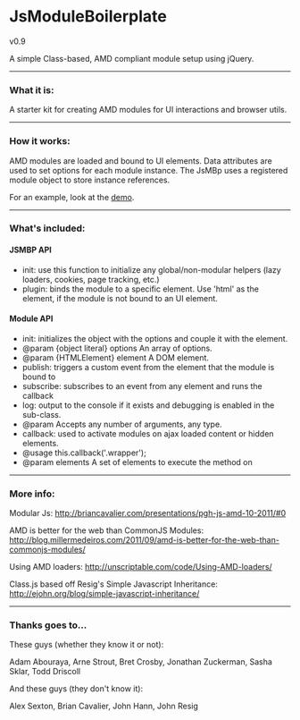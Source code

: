 JsModuleBoilerplate
=====================

v0.9

A simple Class-based, AMD compliant module setup using jQuery. 

----------------------------------------

### What it is:

A starter kit for creating AMD modules for UI interactions and browser utils. 

----------------------------------------

### How it works:

AMD modules are loaded and bound to UI elements. Data attributes are used to set options for each module instance. 
The JsMBp uses a registered module object to store instance references.  

For an example, look at the [demo](https://github.com/jreading/JsModuleBoilerplate/tree/master/demo). 

----------------------------------------

### What's included:

#### JSMBP API

* init: use this function to initialize any global/non-modular helpers (lazy loaders, cookies, page tracking, etc.)
* plugin: binds the module to a specific element. Use 'html' as the element, if the module is not bound to an UI element.

#### Module API

* init: initializes the object with the options and couple it with the element.
 * @param {object literal} options An array of options.
 * @param {HTMLElement} element A DOM element.
* publish: triggers a custom event from the element that the module is bound to
* subscribe: subscribes to an event from any element and runs the callback 
* log: output to the console if it exists and debugging is enabled in the sub-class.
 * @param Accepts any number of arguments, any type.
* callback: used to activate modules on ajax loaded content or hidden elements.
 * @usage this.callback('.wrapper');
 * @param elements  A set of elements to execute the method on


----------------------------------------

### More info:

Modular Js:
http://briancavalier.com/presentations/pgh-js-amd-10-2011/#0

AMD is better for the web than CommonJS Modules:
http://blog.millermedeiros.com/2011/09/amd-is-better-for-the-web-than-commonjs-modules/

Using AMD loaders:
http://unscriptable.com/code/Using-AMD-loaders/

Class.js based off Resig's Simple Javascript Inheritance: 
http://ejohn.org/blog/simple-javascript-inheritance/

----------------------------------------

### Thanks goes to...

These guys (whether they know it or not):

  Adam Abouraya, Arne Strout, Bret Crosby, Jonathan Zuckerman, Sasha Sklar, Todd Driscoll

And these guys (they don't know it):

  Alex Sexton, Brian Cavalier, John Hann, John Resig
